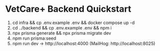 # VetCare+ Backend Quickstart
1) cd infra && cp .env.example .env && docker compose up -d
2) cd ../backend && cp .env.example .env && npm i
3) npx prisma generate && npx prisma migrate dev
4) npm run prisma:seed
5) npm run dev → http://localhost:4000  (MailHog: http://localhost:8025)
